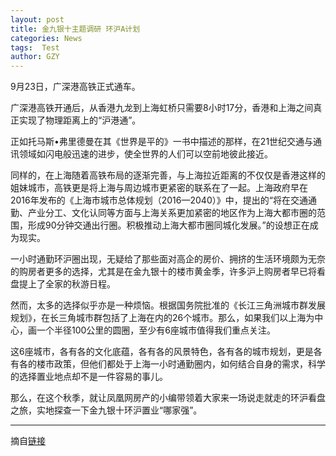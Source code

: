 ```yaml
---
layout: post
title: 金九银十主题调研 环沪A计划
categories: News
tags:  Test
author: GZY
---
```


9月23日，广深港高铁正式通车。

广深港高铁开通后，从香港九龙到上海虹桥只需要8小时17分，香港和上海之间真正实现了物理距离上的“沪港通”。

正如托马斯•弗里德曼在其《世界是平的》一书中描述的那样，在21世纪交通与通讯领域如闪电般迅速的进步，使全世界的人们可以空前地彼此接近。

同样的，在上海随着高铁布局的逐渐完善，与上海拉近距离的不仅仅是香港这样的姐妹城市，高铁更是将上海与周边城市更紧密的联系在了一起。上海政府早在2016年发布的《上海市城市总体规划（2016—2040）》中，提出的“将在交通通勤、产业分工、文化认同等方面与上海关系更加紧密的地区作为上海大都市圈的范围，形成90分钟交通出行圈。积极推动上海大都市圈同城化发展。”的设想正在成为现实。

一小时通勤环沪圈出现，无疑给了那些面对高企的房价、拥挤的生活环境颇为无奈的购房者更多的选择，尤其是在金九银十的楼市黄金季，许多沪上购房者早已将看盘提上了全家的秋游日程。

然而，太多的选择似乎亦是一种烦恼。根据国务院批准的《长江三角洲城市群发展规划》，在长三角城市群包括了上海在内的26个城市。那么，如果我们以上海为中心，画一个半径100公里的圆圈，至少有6座城市值得我们重点关注。

这6座城市，各有各的文化底蕴，各有各的风景特色，各有各的城市规划，更是各有各的楼市政策，但他们都处于上海一小时通勤圈内，如何结合自身的需求，科学的选择置业地点却不是一件容易的事儿。

那么，在这个秋季，就让凤凰网房产的小编带领着大家来一场说走就走的环沪看盘之旅，实地探查一下金九银十环沪置业“哪家强”。

*****

摘自[链接](http://sh.house.ifeng.com/column/news/huanhujihuash)